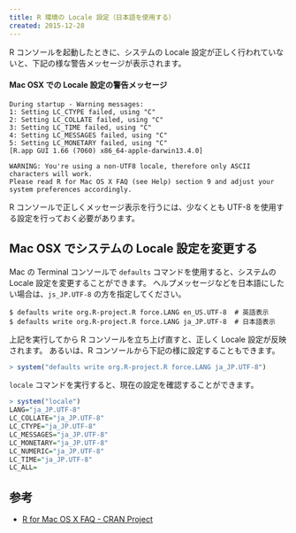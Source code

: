 ```yaml
---
title: R 環境の Locale 設定（日本語を使用する）
created: 2015-12-28
---
```


R コンソールを起動したときに、システムの Locale 設定が正しく行われていないと、下記の様な警告メッセージが表示されます。

#### Mac OSX での Locale 設定の警告メッセージ

```
During startup - Warning messages:
1: Setting LC_CTYPE failed, using "C"
2: Setting LC_COLLATE failed, using "C"
3: Setting LC_TIME failed, using "C"
4: Setting LC_MESSAGES failed, using "C"
5: Setting LC_MONETARY failed, using "C"
[R.app GUI 1.66 (7060) x86_64-apple-darwin13.4.0]

WARNING: You're using a non-UTF8 locale, therefore only ASCII characters will work.
Please read R for Mac OS X FAQ (see Help) section 9 and adjust your system preferences accordingly.
```

R コンソールで正しくメッセージ表示を行うには、少なくとも UTF-8 を使用する設定を行っておく必要があります。


Mac OSX でシステムの Locale 設定を変更する
----

Mac の Terminal コンソールで `defaults` コマンドを使用すると、システムの Locale 設定を変更することができます。
ヘルプメッセージなどを日本語にしたい場合は、`js_JP.UTF-8` の方を指定してください。

```
$ defaults write org.R-project.R force.LANG en_US.UTF-8  # 英語表示
$ defaults write org.R-project.R force.LANG ja_JP.UTF-8  # 日本語表示
```

上記を実行してから R コンソールを立ち上げ直すと、正しく Locale 設定が反映されます。
あるいは、R コンソールから下記の様に設定することもできます。

```r
> system("defaults write org.R-project.R force.LANG ja_JP.UTF-8")
```

`locale` コマンドを実行すると、現在の設定を確認することができます。

```r
> system("locale")
LANG="ja_JP.UTF-8"
LC_COLLATE="ja_JP.UTF-8"
LC_CTYPE="ja_JP.UTF-8"
LC_MESSAGES="ja_JP.UTF-8"
LC_MONETARY="ja_JP.UTF-8"
LC_NUMERIC="ja_JP.UTF-8"
LC_TIME="ja_JP.UTF-8"
LC_ALL=
```


参考
----
* [R for Mac OS X FAQ - CRAN Project](https://cran.r-project.org/bin/macosx/RMacOSX-FAQ.html#Internationalization-of-the-R_002eapp)

